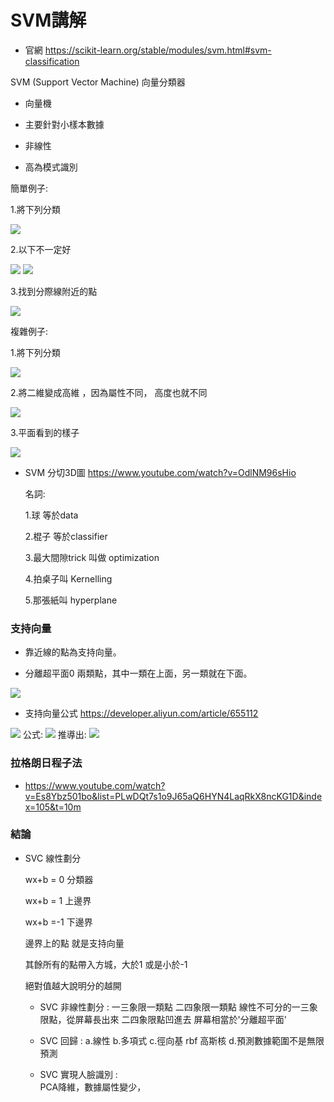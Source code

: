 # SVM講解

- 官網 https://scikit-learn.org/stable/modules/svm.html#svm-classification


SVM (Support Vector Machine) 向量分類器 

- 向量機

- 主要針對小樣本數據

- 非線性

- 高為模式識別 

簡單例子:

  1.將下列分類

<img src="SVM_demo_01.png"/>

  2.以下不一定好

<img src="SVM_demo_02.png"/>


<img src="SVM_demo_03.png"/>

  3.找到分際線附近的點
 
<img src="SVM_demo_04.png"/>


複雜例子:

  1.將下列分類

<img src="SVM_demo_05.png"/>

  2.將二維變成高維 ，因為屬性不同， 高度也就不同

<img src="SVM_demo_06.png"/>

  3.平面看到的樣子
 
<img src="SVM_demo_07.png"/>

- SVM 分切3D圖 https://www.youtube.com/watch?v=OdlNM96sHio

   名詞: 
   
   1.球 等於data
   
   2.棍子 等於classifier
   
   3.最大間隙trick  叫做 optimization

   4.拍桌子叫 Kernelling

   5.那張紙叫 hyperplane 

   
### 支持向量

  - 靠近線的點為支持向量。
  
  - 分離超平面0 兩類點，其中一類在上面，另一類就在下面。
  
<img src="SVM_demo_08.png"/>

- 支持向量公式 https://developer.aliyun.com/article/655112





<img src="SVM_demo_09.png"/>
公式:
<img src="SVM_demo_10.png"/>
推導出:
<img src="SVM_demo_11.png"/>


### 拉格朗日程子法


- https://www.youtube.com/watch?v=Es8Ybz501bo&list=PLwDQt7s1o9J65aQ6HYN4LaqRkX8ncKG1D&index=105&t=10m


### 結論

 - SVC 線性劃分 

    wx+b = 0  分類器 
    
    wx+b = 1  上邊界 
    
    wx+b =-1  下邊界 

    邊界上的點 就是支持向量
    
    其餘所有的點帶入方城，大於1 或是小於-1
    
    絕對值越大說明分的越開

  
   - SVC 非線性劃分 :
            一三象限一類點
            二四象限一類點
            線性不可分的一三象限點，從屏幕長出來
            二四象限點凹進去
            屏幕相當於'分離超平面'
            
   - SVC 回歸 :
          a.線性
          b.多項式
          c.徑向基 rbf 高斯核
          d.預測數據範圍不是無限預測
          
   - SVC 實現人臉識別 :    
          PCA降維，數據屬性變少，
